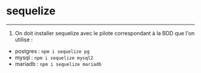 # sequelize

---

1. On doit installer sequelize avec le pilote correspondant à la BDD que l'on utilise :

- postgres : `npm i sequelize pg`
- mysql : `npm i sequelize mysql2`
- mariadb : `npm i sequelize mariadb`
